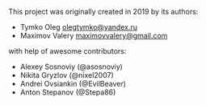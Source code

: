 This project was originally created in 2019 by its authors:

* Tymko Oleg <olegtymko@yandex.ru>
* Maximov Valery <maximovvalery@gmail.com>

with help of awesome contributors:

* Alexey Sosnoviy (@asosnoviy)
* Nikita Gryzlov (@nixel2007)
* Andrei Ovsiankin (@EvilBeaver)
* Anton Stepanov (@Stepa86)